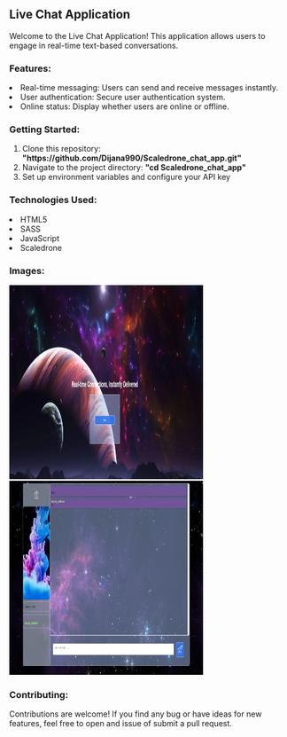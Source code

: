 <h2> Live Chat Application</h2>

<p>Welcome to the Live Chat Application! This application allows users to
engage in real-time text-based conversations.</p>

<h3>Features:</h3>
<li>Real-time messaging: Users can send and receive messages instantly.</li>
<li>User authentication: Secure user authentication system. </li>
<li>Online status: Display whether users are online or offline. </li>

<h3>Getting Started:</h3>
<ol>
<li>Clone this repository: <b>"https://github.com/Dijana990/Scaledrone_chat_app.git"</b></li>
<li>Navigate to the project directory: <b>"cd Scaledrone_chat_app"</b> </li>
<li>Set up environment variables and configure your API key</li>
</ol>

<h3>Technologies Used:</h3>
<li>HTML5</li>
<li>SASS</li>
<li>JavaScript</li>
<li>Scaledrone</li>

<h3>Images:</h3>
<img src="/images/Login.png" alt="Login page" width="350px" height="350px"/><br>
<img src="/images/Main.png" alt="Main page" width="350px" height="350px"/>

<h3>Contributing:</h3>
<p>Contributions are welcome! If you find any bug or have ideas for new features,
feel free to open and issue of submit a pull request.
</p>
